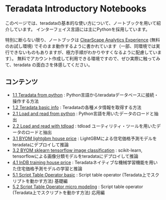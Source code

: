 # Teradata Introductory Notebooks

このページでは、teradataの基本的な使い方について、ノートブックを用いて紹介しています。
インターフェイス言語には主にPythonを採用しています。

特別に断らない限り、ノートブックは [ClearScape Analytics Experience](https://clearscape.teradata.com) (無料のお試し環境) でそのまま動作するように書かれています（一部、同環境では実行できないものもありますが、極力手順がわかりやすくなるように配慮しています）。
無料でアカウント作成して利用できる環境ですので、ぜひ実際に触ってみて、teradata の面白さを体感してください。


## コンテンツ

- [1.1 Teradata from python](1.1_teradata-from-python.ipynb) : Python言語からteradataデータベースに接続・操作する方法
- [1.2 Teradata basic info](1.2_teradata-basic-info.ipynb) : Teradataの各種メタ情報を取得する方法
- [2.1 Load and read from python](2.1_load-and-read-with-python.ipynb) : Python言語を用いたデータのロードと抽出
- [2.2 Load and read with tdload](2.2_load-and-read-with-tdload.ipynb) : tdload ユーティリティ・ツールを用いたデータのロードと抽出
- [3.1 BYOM lightgbm house price](3.1_BYOM-lightgbm-house-price.ipynb) : LightGBMによる住宅価格予測モデルをteradataにデプロイして推論
- [3.2 BYOM sklearn tensorflow image classification](3.2_BYOM-sklearn-tensorflow-image-classification.ipynb) : scikit-learn, tensorflowによる画像分類モデルをteradataにデプロイして推論
- [4.1 InDB training house price](4.1_InDB-training-house-price.ipynb) : Teradataネイティブな機械学習機能を用いた住宅価格予測モデルの学習と推論
- [5.1 Script Table Operator basic](5.1_ScriptTableOperator-basic.ipynb) : Script table operator (Teradata上でスクリプトを動かす方法) 基礎編
- [5.2 Script Table Operator micro modeling](5.2_ScriptTableOperator-micro-modeling.ipynb) :  Script table operator (Teradata上でスクリプトを動かす方法) 応用編

